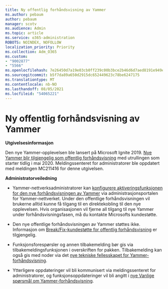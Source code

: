 ```yaml
---
title: Ny offentlig forhåndsvisning av Yammer
ms.author: pebaum
author: pebaum
manager: scotv
ms.audience: Admin
ms.topic: article
ms.service: o365-administration
ROBOTS: NOINDEX, NOFOLLOW
localization_priority: Priority
ms.collection: Adm_O365
ms.custom:
- "9002877"
- "5566"
ms.openlocfilehash: 7e26450d7a19e03cb0ff239c00b3bce2b46d6d7aed8191e949ef6c0711aa9035
ms.sourcegitcommit: b5f7da89a650d2915dc652449623c78be6247175
ms.translationtype: MT
ms.contentlocale: nb-NO
ms.lasthandoff: 08/05/2021
ms.locfileid: "54065221"
---
```

# <a name="new-yammer-public-preview"></a>Ny offentlig forhåndsvisning av Yammer

**Utgivelsesinformasjon**

Den nye Yammer-opplevelsen ble lansert på Microsoft Ignite 2019. [Nye Yammer blir tilgjengelig som offentlig forhåndsvisning](https://docs.microsoft.com/yammer/get-started-with-yammer/newyammer-faq) med utrullingen som starter tidlig i mai 2020. Meldingssenteret for administratorer ble oppdatert med meldingen MC211416 for denne utgivelsen.

**Administratorveiledning**

- Yammer-nettverksadministratorer kan [konfigurere aktiveringsfunksjonen for den nye forhåndsvisningen av Yammer](https://docs.microsoft.com/yammer/get-started-with-yammer/administrative-settings-opt-in-newyammer) via administrasjonsportalen for Yammer-nettverket. Under den offentlige forhåndsvisningen vil brukerne alltid kunne få tilgang til en direktekobling til den nye opplevelsen. Hvis organisasjonen vil fjerne all tilgang til nye Yammer under forhåndsvisningsfasen, må du kontakte Microsofts kundestøtte.

- Den nye offentlige forhåndsvisningen av Yammer støttes ikke. Informasjon om [Break/Fix-kundestøtte for offentlig forhåndsvisning](https://docs.microsoft.com/yammer/get-started-with-yammer/newyammer-faq#yammer-preview-customer-support) er tilgjengelig.

- Funksjonsforespørsler og annen tilbakemelding bør gis via tilbakemeldingsfunksjonen i overskriften for pakken. Tilbakemelding kan også gis med noder via det [nye tekniske fellesskapet for Yammer-forhåndsvisning](https://techcommunity.microsoft.com/t5/new-yammer-preview/bd-p/NewYammerPreview).

- Ytterligere oppdateringer vil bli kommunisert via meldingssenteret for administratorer, og funksjonsoppdateringer vil bli angitt i [nye Vanlige spørsmål om Yammer-forhåndsvisning](https://docs.microsoft.com/yammer/get-started-with-yammer/newyammer-faq).
